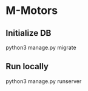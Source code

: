 # M-Motors

## Initialize DB

python3 manage.py migrate

## Run locally

python3 manage.py runserver
